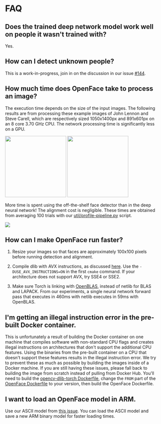 # FAQ

## Does the trained deep network model work well on people it wasn't trained with?

Yes.

## How can I detect unknown people?

This is a work-in-progress, join in on the discussion in our issue
[#144](https://github.com/cmusatyalab/openface/issues/144).

## How much time does OpenFace take to process an image?

The execution time depends on the size of the input images.
The following results are from processing these example images
of John Lennon and Steve Carell, which are respectively sized
1050x1400px and 891x601px on an 8 core 3.70 GHz CPU.
The network processing time is significantly less on a GPU.

<img src='https://raw.githubusercontent.com/cmusatyalab/openface/master/images/examples/lennon-1.jpg' height='200px' />
<img src='https://raw.githubusercontent.com/cmusatyalab/openface/master/images/examples/carell.jpg' height='200px' />

More time is spent using the off-the-shelf face detector
than in the deep neural network!
The alignment cost is negligible.
These times are obtained from averaging 100 trials with
our [util/profile-pipeline.py](https://github.com/cmusatyalab/openface/blob/master/util/profile-pipeline.py)
script.
<!-- The standard deviations are low, -->
<!-- see [the raw data](/data/2016-01-19/execution-times.txt). -->

<img src='https://raw.githubusercontent.com/cmusatyalab/openface/master/images/performance.png' />

## How can I make OpenFace run faster?

1. Resize your images so that faces are approximately 100x100 pixels
  before running detection and alignment.

2. Compile dlib with AVX instructions, as discussed
  [here](http://dlib.net/face_landmark_detection_ex.cpp.html).
  Use the `-DUSE_AVX_INSTRUCTIONS=ON` in the first `cmake` command.
  If your architecture does not support AVX, try SSE4 or SSE2.

3. Make sure Torch is linking with [OpenBLAS](http://www.openblas.net/),
   instead of netlib for BLAS and LAPACK.
   From our experiments, a single neural network forward pass that
   executes in 460ms with netlib executes in 59ms with OpenBLAS.

## I'm getting an illegal instruction error in the pre-built Docker container.

This is unfortunately a result of building the Docker container
on one machine that compiles software with non-standard CPU flags
and creates illegal instructions on architectures that don't support
the additional CPU features.
Using the binaries from the pre-built container on a CPU that
doesn't support these features results in the illegal instruction error.
We try to prevent these as much as possible by building the images
inside of a Docker machine.
If you are still having these issues, please fall back to building
the image from scratch instead of pulling from Docker Hub.
You'll need to build the
[opencv-dlib-torch Dockerfile](https://github.com/cmusatyalab/openface/blob/master/opencv-dlib-torch.Dockerfile),
change the `FROM` part of the
[OpenFace Dockerfile](https://github.com/cmusatyalab/openface/blob/master/Dockerfile)
to your version,
then build the OpenFace Dockerfile.

## I want to load an OpenFace model in ARM.

Use our ASCII model from [this issue](https://github.com/cmusatyalab/openface/issues/42).
You can load the ASCII model and save a new ARM binary model
for faster loading times.
